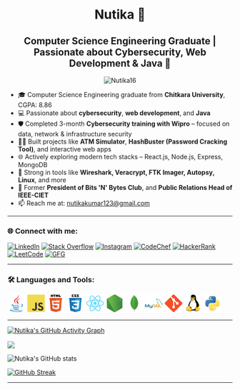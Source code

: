 <h1 align="center">Nutika 💫</h1>
<h2 align="center">Computer Science Engineering Graduate | Passionate about Cybersecurity, Web Development & Java 🚀</h2>

<p align="center">
  <img src="https://komarev.com/ghpvc/?username=Nutika16&label=Profile%20views&color=0e19b4&style=flat-square" alt="Nutika16" />
</p>

- 🎓 Computer Science Engineering graduate from **Chitkara University**, CGPA: 8.86  
- 💻 Passionate about **cybersecurity**, **web development**, and **Java**  
- 🛡️ Completed 3-month **Cybersecurity training with Wipro** – focused on data, network & infrastructure security  
- 👩‍💻 Built projects like **ATM Simulator**, **HashBuster (Password Cracking Tool)**, and interactive web apps  
- 🌐 Actively exploring modern tech stacks – React.js, Node.js, Express, MongoDB  
- 🧠 Strong in tools like **Wireshark, Veracrypt, FTK Imager, Autopsy, Linux**, and more  
- 🤝 Former **President of Bits 'N' Bytes Club**, and **Public Relations Head of IEEE-CIET**  
- 📫 Reach me at: nutikakumar123@gmail.com  

---

<h3 align="left">🌐 Connect with me:</h3>
<p align="left">
  <a href="https://www.linkedin.com/in/nutika-kumar-/" target="_blank"><img src="https://raw.githubusercontent.com/rahuldkjain/github-profile-readme-generator/master/src/images/icons/Social/linked-in-alt.svg" alt="LinkedIn" width="30" /></a>
  <a href="https://stackoverflow.com/users/nutika kumar" target="_blank"><img src="https://raw.githubusercontent.com/rahuldkjain/github-profile-readme-generator/master/src/images/icons/Social/stack-overflow.svg" alt="Stack Overflow" width="30" /></a>
  <a href="https://instagram.com/nutika_kumar" target="_blank"><img src="https://raw.githubusercontent.com/rahuldkjain/github-profile-readme-generator/master/src/images/icons/Social/instagram.svg" alt="Instagram" width="30" /></a>
  <a href="https://www.codechef.com/users/nutika" target="_blank"><img src="https://cdn.jsdelivr.net/npm/simple-icons@3.1.0/icons/codechef.svg" alt="CodeChef" width="30" /></a>
  <a href="https://www.hackerrank.com/nutika kumar" target="_blank"><img src="https://raw.githubusercontent.com/rahuldkjain/github-profile-readme-generator/master/src/images/icons/Social/hackerrank.svg" alt="HackerRank" width="30" /></a>
  <a href="https://www.leetcode.com/nutika_123" target="_blank"><img src="https://raw.githubusercontent.com/rahuldkjain/github-profile-readme-generator/master/src/images/icons/Social/leet-code.svg" alt="LeetCode" width="30" /></a>
  <a href="https://auth.geeksforgeeks.org/user/nutikakumar123" target="_blank"><img src="https://raw.githubusercontent.com/rahuldkjain/github-profile-readme-generator/master/src/images/icons/Social/geeks-for-geeks.svg" alt="GFG" width="30" /></a>
</p>

---

<h3 align="left">🛠️ Languages and Tools:</h3>
<p align="left">
  <img src="https://raw.githubusercontent.com/devicons/devicon/master/icons/java/java-original.svg" alt="Java" width="40" />
  <img src="https://raw.githubusercontent.com/devicons/devicon/master/icons/javascript/javascript-original.svg" alt="JavaScript" width="40" />
  <img src="https://raw.githubusercontent.com/devicons/devicon/master/icons/html5/html5-original-wordmark.svg" alt="HTML" width="40" />
  <img src="https://raw.githubusercontent.com/devicons/devicon/master/icons/css3/css3-original-wordmark.svg" alt="CSS" width="40" />
  <img src="https://raw.githubusercontent.com/devicons/devicon/master/icons/react/react-original.svg" alt="React" width="40" />
  <img src="https://raw.githubusercontent.com/devicons/devicon/master/icons/nodejs/nodejs-original.svg" alt="Node.js" width="40" />
  <img src="https://raw.githubusercontent.com/devicons/devicon/master/icons/mongodb/mongodb-original.svg" alt="MongoDB" width="40" />
  <img src="https://raw.githubusercontent.com/devicons/devicon/master/icons/mysql/mysql-original-wordmark.svg" alt="MySQL" width="40" />
  <img src="https://raw.githubusercontent.com/devicons/devicon/master/icons/git/git-original.svg" alt="Git" width="40" />
  <img src="https://raw.githubusercontent.com/devicons/devicon/master/icons/linux/linux-original.svg" alt="Linux" width="40" />
  <img src="https://raw.githubusercontent.com/devicons/devicon/master/icons/python/python-original.svg" alt="Python" width="40" />
</p>

---

[![Nutika's GitHub Activity Graph](https://github-readme-activity-graph.vercel.app/graph?username=Nutika16&theme=react)](https://github.com/Nutika16/github-readme-activity-graph)

<a href=""><img align="center" src="https://github-readme-stats-sigma-five.vercel.app/api/top-langs/?username=Nutika16&theme=react&line_height=40&hide=css"/></a>

![Nutika's GitHub stats](https://github-readme-stats2-blush.vercel.app/api?username=Nutika16&theme=react&showicons=true)

[![GitHub Streak](https://github-readme-streak-stats.herokuapp.com?user=Nutika16&theme=react)](https://git.io/streak-stats)

---

<!-- Optional: Snake animation -->
<!-- ![Snake animation](https://github.com/Nutika16/Nutika16/blob/output/github-contribution-grid-snake.svg) -->
